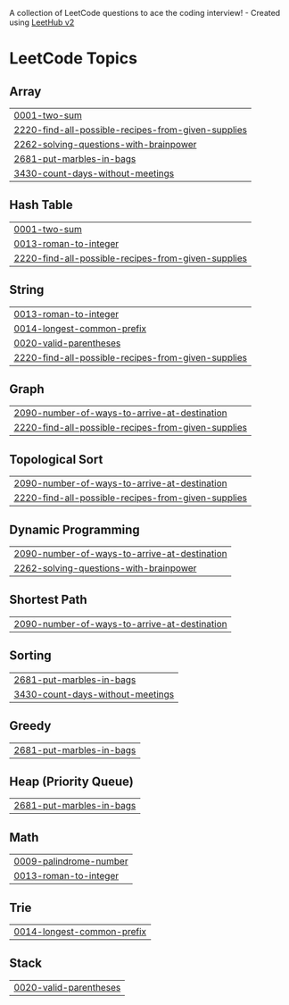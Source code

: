 A collection of LeetCode questions to ace the coding interview! - Created using [LeetHub v2](https://github.com/arunbhardwaj/LeetHub-2.0)
<!---LeetCode Topics Start-->
# LeetCode Topics
## Array
|  |
| ------- |
| [0001-two-sum](https://github.com/DikshaSanjida/LeetCode/tree/master/0001-two-sum) |
| [2220-find-all-possible-recipes-from-given-supplies](https://github.com/DikshaSanjida/LeetCode/tree/master/2220-find-all-possible-recipes-from-given-supplies) |
| [2262-solving-questions-with-brainpower](https://github.com/DikshaSanjida/LeetCode/tree/master/2262-solving-questions-with-brainpower) |
| [2681-put-marbles-in-bags](https://github.com/DikshaSanjida/LeetCode/tree/master/2681-put-marbles-in-bags) |
| [3430-count-days-without-meetings](https://github.com/DikshaSanjida/LeetCode/tree/master/3430-count-days-without-meetings) |
## Hash Table
|  |
| ------- |
| [0001-two-sum](https://github.com/DikshaSanjida/LeetCode/tree/master/0001-two-sum) |
| [0013-roman-to-integer](https://github.com/DikshaSanjida/LeetCode/tree/master/0013-roman-to-integer) |
| [2220-find-all-possible-recipes-from-given-supplies](https://github.com/DikshaSanjida/LeetCode/tree/master/2220-find-all-possible-recipes-from-given-supplies) |
## String
|  |
| ------- |
| [0013-roman-to-integer](https://github.com/DikshaSanjida/LeetCode/tree/master/0013-roman-to-integer) |
| [0014-longest-common-prefix](https://github.com/DikshaSanjida/LeetCode/tree/master/0014-longest-common-prefix) |
| [0020-valid-parentheses](https://github.com/DikshaSanjida/LeetCode/tree/master/0020-valid-parentheses) |
| [2220-find-all-possible-recipes-from-given-supplies](https://github.com/DikshaSanjida/LeetCode/tree/master/2220-find-all-possible-recipes-from-given-supplies) |
## Graph
|  |
| ------- |
| [2090-number-of-ways-to-arrive-at-destination](https://github.com/DikshaSanjida/LeetCode/tree/master/2090-number-of-ways-to-arrive-at-destination) |
| [2220-find-all-possible-recipes-from-given-supplies](https://github.com/DikshaSanjida/LeetCode/tree/master/2220-find-all-possible-recipes-from-given-supplies) |
## Topological Sort
|  |
| ------- |
| [2090-number-of-ways-to-arrive-at-destination](https://github.com/DikshaSanjida/LeetCode/tree/master/2090-number-of-ways-to-arrive-at-destination) |
| [2220-find-all-possible-recipes-from-given-supplies](https://github.com/DikshaSanjida/LeetCode/tree/master/2220-find-all-possible-recipes-from-given-supplies) |
## Dynamic Programming
|  |
| ------- |
| [2090-number-of-ways-to-arrive-at-destination](https://github.com/DikshaSanjida/LeetCode/tree/master/2090-number-of-ways-to-arrive-at-destination) |
| [2262-solving-questions-with-brainpower](https://github.com/DikshaSanjida/LeetCode/tree/master/2262-solving-questions-with-brainpower) |
## Shortest Path
|  |
| ------- |
| [2090-number-of-ways-to-arrive-at-destination](https://github.com/DikshaSanjida/LeetCode/tree/master/2090-number-of-ways-to-arrive-at-destination) |
## Sorting
|  |
| ------- |
| [2681-put-marbles-in-bags](https://github.com/DikshaSanjida/LeetCode/tree/master/2681-put-marbles-in-bags) |
| [3430-count-days-without-meetings](https://github.com/DikshaSanjida/LeetCode/tree/master/3430-count-days-without-meetings) |
## Greedy
|  |
| ------- |
| [2681-put-marbles-in-bags](https://github.com/DikshaSanjida/LeetCode/tree/master/2681-put-marbles-in-bags) |
## Heap (Priority Queue)
|  |
| ------- |
| [2681-put-marbles-in-bags](https://github.com/DikshaSanjida/LeetCode/tree/master/2681-put-marbles-in-bags) |
## Math
|  |
| ------- |
| [0009-palindrome-number](https://github.com/DikshaSanjida/LeetCode/tree/master/0009-palindrome-number) |
| [0013-roman-to-integer](https://github.com/DikshaSanjida/LeetCode/tree/master/0013-roman-to-integer) |
## Trie
|  |
| ------- |
| [0014-longest-common-prefix](https://github.com/DikshaSanjida/LeetCode/tree/master/0014-longest-common-prefix) |
## Stack
|  |
| ------- |
| [0020-valid-parentheses](https://github.com/DikshaSanjida/LeetCode/tree/master/0020-valid-parentheses) |
<!---LeetCode Topics End-->